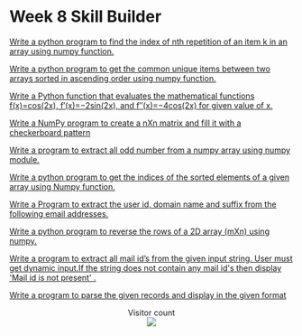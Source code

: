 # Week 8 Skill Builder

[Write a python program to find the index of nth repetition of an item k in an array using numpy function.](https://github.com/atharva-narkhede/Python/blob/main/Week%208/Skill%20Builder/nth_repetition.py)

[Write a python program to get the common unique items between two arrays sorted in ascending order using numpy function.](https://github.com/atharva-narkhede/Python/blob/main/Week%208/Skill%20Builder/common_unique_items.py)

[Write a Python function that evaluates the mathematical functions f(x)=cos(2x), f′(x)=−2sin(2x), and f′′(x)=−4cos(2x) for given value of x.](https://github.com/atharva-narkhede/Python/blob/main/Week%208/Skill%20Builder/trigo_maths.py)

[Write a NumPy program to create a nXn matrix and fill it with a checkerboard pattern](https://github.com/atharva-narkhede/Python/blob/main/Week%208/Skill%20Builder/nXn_matrix.py)

[Write a program to extract all odd number from a numpy array using numpy module.](https://github.com/atharva-narkhede/Python/blob/main/Week%208/Skill%20Builder/extract_odd_number.py)

[Write a python program to get the indices of the sorted elements of a given array using Numpy function.](https://github.com/atharva-narkhede/Python/blob/main/Week%208/Skill%20Builder/indices_of_sorted_elements.py)

[Write a Program to extract the user id, domain name and suffix from the following email addresses.](https://github.com/atharva-narkhede/Python/blob/main/Week%208/Skill%20Builder/extract_the_user_id.py)

[Write a python program to reverse the rows of a 2D array (mXn) using numpy.](https://github.com/atharva-narkhede/Python/blob/main/Week%208/Skill%20Builder/reverse_2D_array.py)

[Write a program to extract all mail id’s from the given input string. User must get dynamic input.If the string does not contain any mail id's then display 'Mail id is not present' .](https://github.com/atharva-narkhede/Python/blob/main/Week%208/Skill%20Builder/extract_email.py)

[Write a program to parse the given records and display in the given format](https://github.com/atharva-narkhede/Python/blob/main/Week%208/Skill%20Builder/parse_the_given_record.py)



<p align="center"> 
  Visitor count<br>
  <img src="https://profile-counter.glitch.me/atharva-narkhede-pythonw8sb/count.svg" />
</p>
